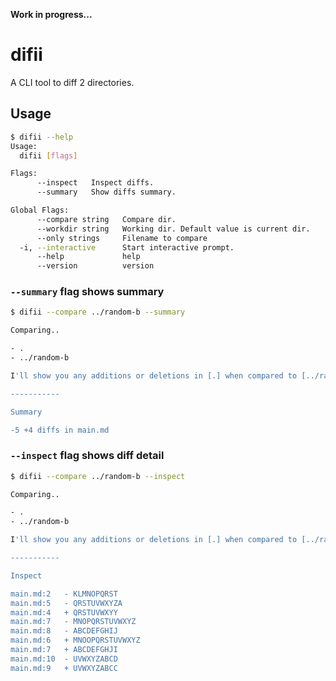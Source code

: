 **Work in progress...**
# difii
A CLI tool to diff 2 directories.

## Usage
```bash
$ difii --help
Usage:
  difii [flags]

Flags:
      --inspect   Inspect diffs.
      --summary   Show diffs summary.

Global Flags:
      --compare string   Compare dir.
      --workdir string   Working dir. Default value is current dir.
      --only strings     Filename to compare
  -i, --interactive      Start interactive prompt.
      --help             help
      --version          version
```

### `--summary` flag shows summary
```bash
$ difii --compare ../random-b --summary

Comparing..

- .
- ../random-b

I'll show you any additions or deletions in [.] when compared to [../random-b].

-----------

Summary

-5 +4 diffs in main.md
```

### `--inspect` flag shows diff detail
```bash
$ difii --compare ../random-b --inspect

Comparing..

- .
- ../random-b

I'll show you any additions or deletions in [.] when compared to [../random-b].

-----------

Inspect

main.md:2	- KLMNOPQRST
main.md:5	- QRSTUVWXYZA
main.md:4	+ QRSTUVWXYY
main.md:7	- MNOPQRSTUVWXYZ
main.md:8	- ABCDEFGHIJ
main.md:6	+ MNOOPQRSTUVWXYZ
main.md:7	+ ABCDEFGHJI
main.md:10	- UVWXYZABCD
main.md:9	+ UVWXYZABCC
```
